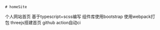     # homeSite
个人网站首页
基于typescript+scss编写
组件库使用bootstrap
使用webpack打包
threejs搭建首页
github action自动ci


